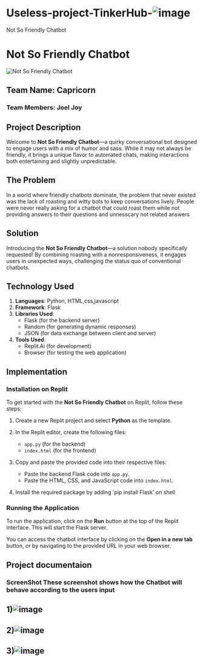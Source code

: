# Useless-project-TinkerHub-![image](https://github.com/user-attachments/assets/75106df2-258a-4299-81ac-f1eac005d90b)
Not So Friendly Chatbot
# Not So Friendly Chatbot

![Not So Friendly Chatbot](link-to-screenshot)

## Team Name: Capricorn
### Team Members: Joel Joy

## Project Description
Welcome to **Not So Friendly Chatbot**—a quirky conversational bot designed to engage users with a mix of humor and sass. While it may not always be friendly, it brings a unique flavor to automated chats, making interactions both entertaining and slightly unpredictable.

## The Problem
In a world where friendly chatbots dominate, the problem that never existed was the lack of roasting and witty bots to keep conversations lively. People were never really asking for a chatbot that could roast them while not providing answers to their questions and unnesscary not related answers

## Solution
Introducing the **Not So Friendly Chatbot**—a solution nobody specifically requested! By combining roasting with a nonresponsiveness, it engages users in unexpected ways, challenging the status quo of conventional chatbots.

## Technology Used
1. **Languages**: Python, HTML,css,javascript
2. **Framework**: Flask
3. **Libraries Used**:
   - Flask (for the backend server)
   - Random (for generating dynamic responses)
   - JSON (for data exchange between client and server)
4. **Tools Used**:
   - Replit.Ai (for development)
   - Browser (for testing the web application)

## Implementation

### Installation on Replit
To get started with the **Not So Friendly Chatbot** on Replit, follow these steps:

1. Create a new Replit project and select **Python** as the template.

2. In the Replit editor, create the following files:
   - `app.py` (for the backend)
   - `index.html` (for the frontend)

3. Copy and paste the provided code into their respective files:
   - Paste the backend Flask code into `app.py`.
   - Paste the HTML, CSS, and JavaScript code into `index.html`.

4. Install the required package by adding 'pip install Flask' on shell


### Running the Application
To run the application, click on the **Run** button at the top of the Replit interface. This will start the Flask server.

You can access the chatbot interface by clicking on the **Open in a new tab** button, or by navigating to the provided URL in your web browser.
## Project documentaion
### ScreenShot These screenshot  shows how the Chatbot will behave according  to the users input
## 1)![image](https://github.com/user-attachments/assets/201e436a-a56b-412f-a35f-f86a4eba0cbd)
## 2)![image](https://github.com/user-attachments/assets/8d7dd325-d116-48af-b904-d8c81f8c3b43)
## 3)![image](https://github.com/user-attachments/assets/33ef232d-f173-4239-b61a-40de38fcd83a)




